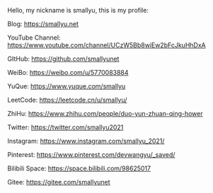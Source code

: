 
Hello, my nickname is smallyu, this is my profile:

Blog: <https://smallyu.net>

YouTube Channel: <https://www.youtube.com/channel/UCzW5Bb8wiEw2bFcJkuHhDxA>

GItHub: <https://github.com/smallyunet>

WeiBo: <https://weibo.com/u/5770083884>

YuQue: <https://www.yuque.com/smallyu>

LeetCode: <https://leetcode.cn/u/smallyu/>

ZhiHu: <https://www.zhihu.com/people/duo-yun-zhuan-qing-hower>

Twitter: <https://twitter.com/smallyu2021>

Instagram: <https://www.instagram.com/smallyu_2021/>

Pinterest: <https://www.pinterest.com/devwangyu/_saved/>

Bilibili Space: <https://space.bilibili.com/98625017>

Gitee: <https://gitee.com/smallyunet>

